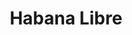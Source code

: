 ---
layout: recipe
title: 'Habana Libre'
description: 'Lorem ipsum dolor sit amet, consectetur adipisicing elit. Corporis fuga iure rerum voluptas provident debitis quidem eaque.'
ingredients:
  - name:
    quantity:
garnish:
instructions_html:
image: /uploads/habana-libre.jpg
tags:
products:
---